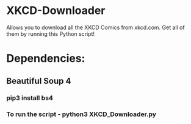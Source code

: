 # XKCD-Downloader
Allows you to download all the XKCD Comics from xkcd.com. Get all of them by running this Python script! 

# Dependencies:
## Beautiful Soup 4 

### pip3 install bs4

### To run the script -  python3 XKCD_Downloader.py
